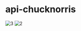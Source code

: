 # api-chucknorris


![3](https://user-images.githubusercontent.com/41454466/162482566-bef87aa9-d6a9-4f18-aedf-fdb3e5fb4f24.png)
![2](https://user-images.githubusercontent.com/41454466/162482570-f0211285-b16f-448e-9095-d42f81ddb172.png)

